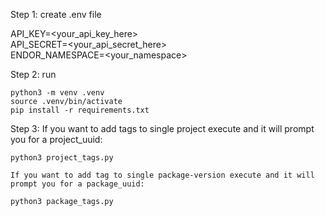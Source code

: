 Step 1: create .env file  

API_KEY=<your_api_key_here>  
API_SECRET=<your_api_secret_here>  
ENDOR_NAMESPACE=<your_namespace>  

Step 2: run

```
python3 -m venv .venv  
source .venv/bin/activate  
pip install -r requirements.txt  
```

Step 3:
If you want to add tags to single project execute and it will prompt you for a project_uuid:
```
python3 project_tags.py

If you want to add tag to single package-version execute and it will prompt you for a package_uuid:

python3 package_tags.py
```



